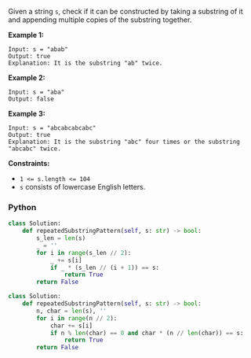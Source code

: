 Given a string  `s`, check if it can be constructed by taking a substring of it and appending multiple copies of the substring together.

**Example 1:**
```
Input: s = "abab"
Output: true
Explanation: It is the substring "ab" twice.
```

**Example 2:**
```
Input: s = "aba"
Output: false
```

**Example 3:**
```
Input: s = "abcabcabcabc"
Output: true
Explanation: It is the substring "abc" four times or the substring "abcabc" twice.
```

**Constraints:**
-   `1 <= s.length <= 104`
-   `s`  consists of lowercase English letters.


### Python
```python
class Solution:
    def repeatedSubstringPattern(self, s: str) -> bool:
        s_len = len(s)
        _ = ''
        for i in range(s_len // 2):
            _ += s[i]
            if _ * (s_len // (i + 1)) == s:
                return True
        return False
```

```python
class Solution:
    def repeatedSubstringPattern(self, s: str) -> bool:
        n, char = len(s), ''
        for i in range(n // 2):
            char += s[i]
            if n % len(char) == 0 and char * (n // len(char)) == s:
                return True
        return False
```